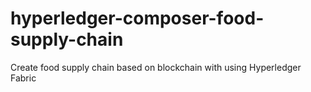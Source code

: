 # hyperledger-composer-food-supply-chain
Create food supply chain based on blockchain with using Hyperledger Fabric
